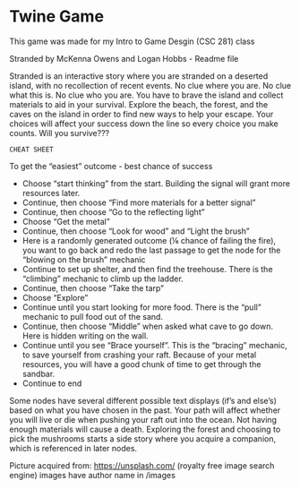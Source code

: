 # Twine Game

This game was made for my Intro to Game Desgin (CSC 281) class

Stranded by McKenna Owens and Logan Hobbs - Readme file

Stranded is an interactive story where you are stranded on a deserted island, with no recollection of recent events. No clue where you are. No clue what this is. No clue who you are. You have to brave the island and collect materials to aid in your survival. Explore the beach, the forest, and the caves on the island in order to find new ways to help your escape. Your choices will affect your success down the line so every choice you make counts. Will you survive???

	CHEAT SHEET
To get the “easiest” outcome - best chance of success
* Choose “start thinking” from the start. Building the signal will grant more resources later.
* Continue, then choose “Find more materials for a better signal”
* Continue, then choose “Go to the reflecting light”
* Choose “Get the metal”
* Continue, then choose “Look for wood” and “Light the brush”
* Here is a randomly generated outcome (⅙ chance of failing the fire), you want to go back and redo the last passage to get the node for the “blowing on the brush” mechanic
* Continue to set up shelter, and then find the treehouse. There is the “climbing” mechanic to climb up the ladder.
* Continue, then choose “Take the tarp”
* Choose “Explore”
* Continue until you start looking for more food. There is the “pull” mechanic to pull food out of the sand.
* Continue, then choose “Middle” when asked what cave to go down. Here is hidden writing on the wall.
* Continue until you see “Brace yourself”. This is the “bracing” mechanic, to save yourself from crashing your raft. Because of your metal resources, you will have a good chunk of time to get through the sandbar.
* Continue to end

Some nodes have several different possible text displays (if’s and else’s) based on what you have chosen in the past. Your path will affect whether you will live or die when pushing your raft out into the ocean. Not having enough materials will cause a death.
Exploring the forest and choosing to pick the mushrooms starts a side story where you acquire a companion, which is referenced in later nodes.

Picture acquired from: https://unsplash.com/ (royalty free image search engine) images have author name in /images
